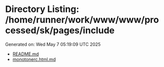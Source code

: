 # Directory Listing: /home/runner/work/www/www/processed/sk/pages/include
Generated on: Wed May  7 05:19:09 UTC 2025

- [README.md](README.md)
- [monotonerc.html.md](monotonerc.html.md)
